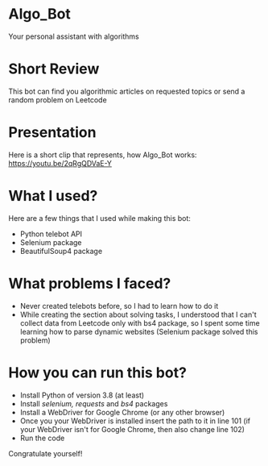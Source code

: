 # Algo_Bot
Your personal assistant with algorithms

# Short Review

This bot can find you algorithmic articles on requested topics or send a random problem on Leetcode

# Presentation

Here is a short clip that represents, how Algo_Bot works:
https://youtu.be/2qRgQDVaE-Y

# What I used?

Here are a few things that I used while making this bot:

* Python telebot API
* Selenium package
* BeautifulSoup4 package

# What problems I faced?

* Never created telebots before, so I had to learn how to do it
* While creating the section about solving tasks, I understood that I can't collect data from Leetcode only with bs4 package, so I spent some time learning how to parse dynamic websites (Selenium package solved this problem)

# How you can run this bot?

* Install Python of version 3.8 (at least)
* Install *selenium, requests* and *bs4* packages
* Install a WebDriver for Google Chrome (or any other browser)
* Once you your WebDriver is installed insert the path to it in line 101 (if your WebDriver isn't for Google Chrome, then also change line 102)
* Run the code

Congratulate yourself!

